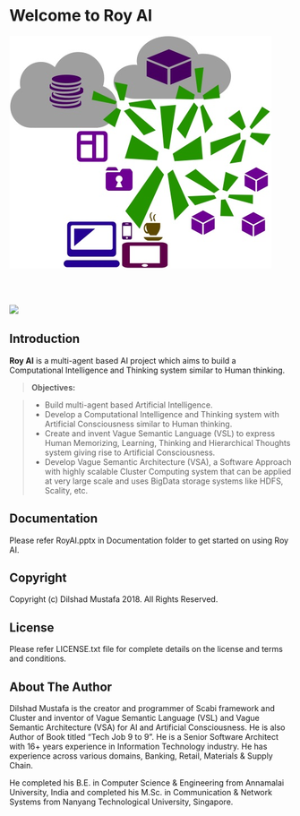 Welcome to Roy AI
===================

![Scabi Logo](https://raw.githubusercontent.com/dilshadmustafa/scabi/master/Scabi_logo.jpg)

<br>
<br>

[![](https://www.paypalobjects.com/en_US/i/btn/btn_donateCC_LG.gif)](https://www.paypal.com/cgi-bin/webscr?cmd=_s-xclick&hosted_button_id=H4V87SN5M2GG2)

Introduction
-------------

**Roy AI** is a multi-agent based AI project which aims to build a Computational Intelligence and Thinking system similar to Human thinking. 

> **Objectives:**

> - Build multi-agent based Artificial Intelligence.
> - Develop a Computational Intelligence and Thinking system with Artificial Consciousness similar to Human thinking.
> - Create and invent Vague Semantic Language (VSL) to express Human Memorizing, Learning, Thinking and Hierarchical Thoughts system giving rise to Artificial Consciousness.
>  - Develop Vague Semantic Architecture (VSA), a Software Approach with highly scalable Cluster Computing system that can be applied at very large scale and uses BigData storage systems like HDFS, Scality, etc.



## Documentation ##

Please refer RoyAI.pptx in Documentation folder to get started on using Roy AI.



Copyright
-------------------

Copyright (c) Dilshad Mustafa 2018. All Rights Reserved.

License
-------------

Please refer LICENSE.txt file for complete details on the license and terms and conditions.

About The Author
--------------------

Dilshad Mustafa is the creator and programmer of Scabi framework and Cluster and inventor of Vague Semantic Language (VSL) and Vague Semantic Architecture (VSA) for AI and Artificial Consciousness. He is also Author of Book titled “Tech Job 9 to 9”. He is a Senior Software Architect with 16+ years experience in Information Technology industry. He has experience across various domains, Banking, Retail, Materials & Supply Chain.

He completed his B.E. in Computer Science & Engineering from Annamalai University, India and completed his M.Sc. in Communication & Network Systems from Nanyang Technological University, Singapore.

